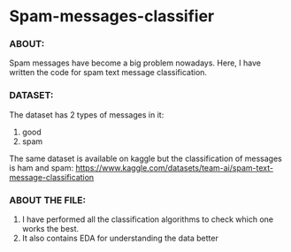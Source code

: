 # Spam-messages-classifier
### ABOUT:
Spam messages have become a big problem nowadays. Here, I have written the code for spam text message classification.

### DATASET:
The dataset has 2 types of messages in it:
1. good
2. spam

The same dataset is available on kaggle but the classification of messages is ham and spam: https://www.kaggle.com/datasets/team-ai/spam-text-message-classification


### ABOUT THE FILE:
1. I have performed all the classification algorithms to check which one works the best.
2. It also contains EDA for understanding the data better

